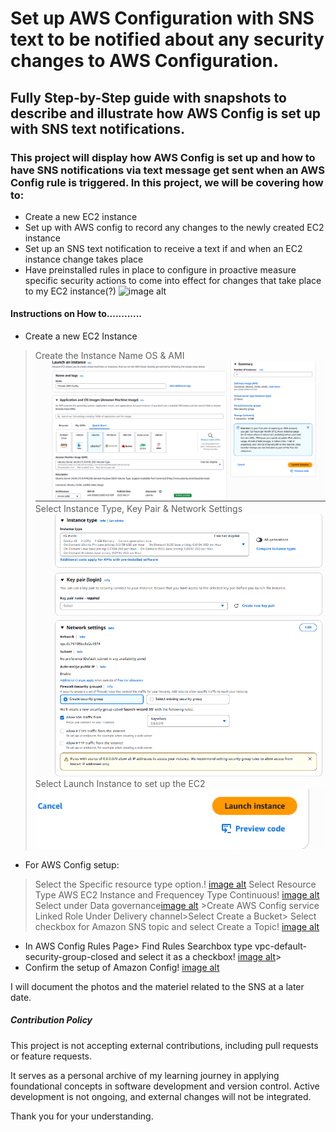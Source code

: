 # Set up AWS Configuration with SNS text to be notified about any security changes to AWS Configuration.

## Fully Step-by-Step guide with snapshots to describe and illustrate how AWS Config is set up with SNS text notifications.

### This project will display how AWS Config is set up and how to have SNS notifications via text message get sent when an AWS Config rule is triggered.  In this project, we will be covering how to:
* Create a new EC2 instance
* Set up with AWS config to record any changes to the newly created EC2 instance
* Set up an SNS text notification to receive a text if and when an EC2 instance change takes place
* Have preinstalled rules in place to configure in proactive measure specific security actions to come into effect for changes that take place to my EC2 instance(?)
  ![image alt](imageurl)
#### Instructions on How to............
* Create a new EC2 Instance
>Create the Instance Name OS & AMI![image alt](https://github.com/Cheskieman/AWS-Configuration-with-SNS/blob/main/Launch%20and%20Instance%20Name%20,%20Application%20OS%20AMI%20Setup.png?raw=true)
> Select Instance Type, Key Pair & Network Settings![image alt](https://github.com/Cheskieman/AWS-Configuration-with-SNS/blob/main/Launch%20An%20Instance%20Instance%20type%20Key%20Pair%20Network%20Settings.png?raw=true)
>Select Launch Instance to set up the EC2 ![image alt](https://github.com/Cheskieman/AWS-Configuration-with-SNS/blob/main/Launch%20and%20Instance%20Select%20Launch%20Instance.png?raw=true)
* For AWS Config setup:
 > Select the Specific resource type option.! [image alt](https://github.com/Cheskieman/AWS-Configuration-with-SNS/blob/main/AWS%20CONFIG%20RECORDING%20Setting%20PAGE.png?raw=true)
 >  Select Resource Type AWS EC2 Instance and Frequencey Type Continuous! [image alt](https://github.com/Cheskieman/AWS-Configuration-with-SNS/blob/main/AWS%20Configuration%20Data%20Governace%20.png?raw=true)
 > Select under Data governance[image alt](https://github.com/Cheskieman/AWS-Configuration-with-SNS/blob/main/AWS%20Configuration%20Data%20Governace%20.png?raw=true) >Create AWS Config service Linked Role
> Under Delivery channel>Select Create a Bucket> Select checkbox for Amazon SNS topic and select Create a Topic! [image alt](https://github.com/Cheskieman/AWS-Configuration-with-SNS/blob/main/AWS%20CONFIG%20DELIVERY%20ADDRESS%20AND%20SNS%20SETTING%20PAGE.png?raw=true)
* In AWS Config Rules Page> Find Rules Searchbox type vpc-default-security-group-closed and select it as a checkbox! [image alt](https://github.com/Cheskieman/AWS-Configuration-with-SNS/blob/main/AWS%20Config%20Rules%20Page.png?raw=true)> 
* Confirm the setup of Amazon Config! [image alt](https://github.com/Cheskieman/AWS-Configuration-with-SNS/blob/main/AWS%20Config%20Review%20Confirm%20.png?raw=true)

I will document the photos and the materiel related to the SNS at a later date.

##### Contribution Policy

This project is not accepting external contributions, including pull requests or feature requests.

It serves as a personal archive of my learning journey in applying foundational concepts in software development and version control. Active development is not ongoing, and external changes will not be integrated.

Thank you for your understanding.



